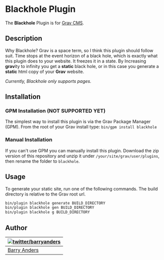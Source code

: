 # Blackhole Plugin

The **Blackhole** Plugin is for [Grav CMS](http://github.com/getgrav/grav).

## Description

Why Blackhole? Grav is a space term, so I think this plugin should follow suit. Time stops at the event horizon of a black hole, which is exactly what this plugin does to your website. It freezes it in a state. By Increasing **grav**ity to infinity you get a **static** black hole, or in this case you generate a **static** html copy of your **Grav** website.

*Currently, Blackhole only supports pages.*

## Installation

### GPM Installation (NOT SUPPORTED YET)

The simplest way to install this plugin is via the Grav Package Manager (GPM). From the root of your Grav install type:
`bin/gpm install blackhole`

### Manual Installation

If you can't use GPM you can manually install this plugin. Download the zip version of this repository and unzip it under `/your/site/grav/user/plugins`, then rename the folder to `blackhole`.

## Usage

To generate your static site, run one of the following commands. The build directory is relative to the Grav root url.

```bash
bin/plugin blackhole generate BUILD_DIRECTORY
bin/plugin blackhole gen BUILD_DIRECTORY
bin/plugin blackhole g BUILD_DIRECTORY
```

## Author

| [![twitter/barryanders](https://avatars3.githubusercontent.com/u/5648875?v=2&s=70)](http://twitter.com/barryanders "Follow @barryanders on Twitter") |
|---|
| [Barry Anders](https://barryanders.github.io/) |

